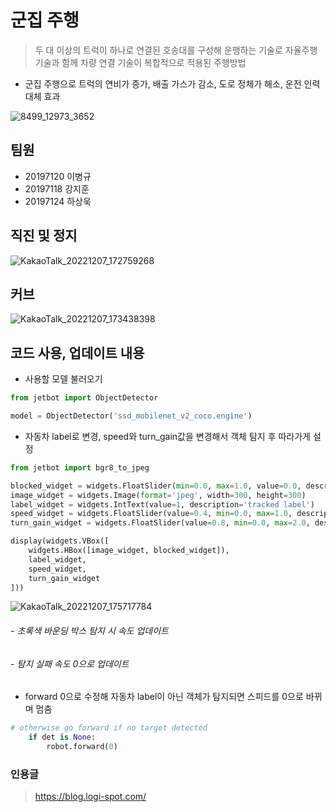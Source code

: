 # 군집 주행

> 두 대 이상의 트럭이 하나로 연결된 호송대를 구성해 운행하는 기술로 자율주행 기술과 함께 차량 연결 기술이 복합적으로 적용된 주행방법

- 군집 주행으로 트럭의 연비가 증가, 배출 가스가 감소, 도로 정체가 해소, 운전 인력 대체 효과

![8499_12973_3652](https://user-images.githubusercontent.com/81899557/206140450-86746584-f7c0-4044-9902-0d6c30f2c605.jpg)

## 팀원

- 20197120 이병규
- 20197118 강지훈
- 20197124 하상욱

## 직진 및 정지

![KakaoTalk_20221207_172759268](https://user-images.githubusercontent.com/81899557/206127508-f0c9ba91-8f95-4d52-8535-e49d1224c590.gif)

## 커브

![KakaoTalk_20221207_173438398](https://user-images.githubusercontent.com/81899557/206128837-08821e96-3982-45dc-8cb3-6ab592df5983.gif)

## 코드 사용, 업데이트 내용

- 사용할 모델 불러오기

```python
from jetbot import ObjectDetector

model = ObjectDetector('ssd_mobilenet_v2_coco.engine')
```

- 자동차 label로 변경, speed와 turn_gain값을 변경해서 객체 탐지 후 따라가게 설정

```python
from jetbot import bgr8_to_jpeg

blocked_widget = widgets.FloatSlider(min=0.0, max=1.0, value=0.0, description='blocked')
image_widget = widgets.Image(format='jpeg', width=300, height=300)
label_widget = widgets.IntText(value=1, description='tracked label')
speed_widget = widgets.FloatSlider(value=0.4, min=0.0, max=1.0, description='speed')
turn_gain_widget = widgets.FloatSlider(value=0.8, min=0.0, max=2.0, description='turn gain')

display(widgets.VBox([
    widgets.HBox([image_widget, blocked_widget]),
    label_widget,
    speed_widget,
    turn_gain_widget
]))

```

![KakaoTalk_20221207_175717784](https://user-images.githubusercontent.com/81899557/206133960-1353716f-4e31-457a-a563-69e842c2f4c1.gif)

###### - 초록색 바운딩 박스 탐지 시 속도 업데이트
###### - 탐지 실패 속도 0으로 업데이트

- forward 0으로 수정해 자동차 label이 아닌 객체가 탐지되면 스피드를 0으로 바뀌며 멈춤

```python
# otherwise go forward if no target detected
    if det is None:
        robot.forward(0)
```

### 인용글

> https://blog.logi-spot.com/
